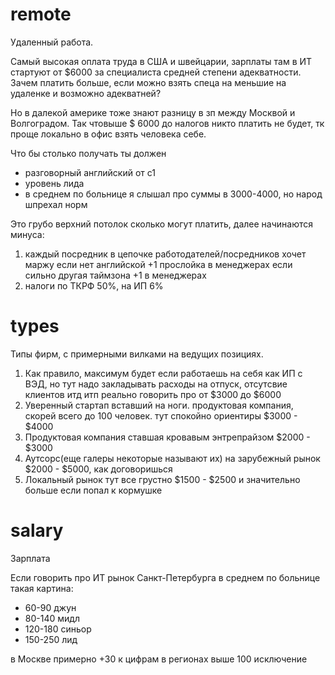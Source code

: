 # remote
Удаленный работа. 

Самый высокая оплата труда в США и швейцарии, зарплаты там в ИТ стартуют от $6000 за специалиста средней степени адекватности. Зачем платить больше, если можно взять спеца на меньшие на удаленке и возможно адекватней? 

Но в далекой америке тоже знают разницу в зп между Москвой и Волгоградом. Так чтовыше $ 6000 до налогов никто платить не будет, тк проще локально в офис взять человека себе.

Что бы столько получать ты должен
* разговорный английский от с1
* уровень лида
* в среднем по больнице я слышал про суммы в 3000-4000, но народ шпрехал норм

Это грубо верхний потолок сколько могут платить, далее начинаются минуса:
1. каждый посредник в цепочке работодателей/посредников хочет маржу
если нет английской +1 прослойка в менеджерах если сильно другая таймзона +1 в менеджерах
2. налоги по ТКРФ 50%, на ИП 6%

# types
Типы фирм, с примерными вилками на ведущих позициях.

1. Как правило, максимум будет если работаешь на себя как ИП с ВЭД, но тут надо закладывать расходы на отпуск, отсутсвие клиентов итд итп реально говорить про от $3000 до $6000
2. Уверенный стартап вставший на ноги. продуктовая компания, скорей всего до 100 человек. тут спокойно ориентиры $3000 - $4000 
3. Продуктовая компания ставшая кровавым энтрепрайзом $2000 - $3000
4. Аутсорс(еще галеры некоторые называют их) на зарубежный рынок $2000 - $5000, как договоришься
5. Локальный рынок тут все грустно $1500 - $2500 и значительно больше если попал к кормушке

# salary
Зарплата

Если говорить про ИТ рынок Санкт-Петербурга в среднем по больнице такая картина:
* 60-90 джун
* 80-140 мидл
* 120-180 синьор
* 150-250 лид

в Москве примерно +30 к цифрам
в регионах выше 100 исключение
